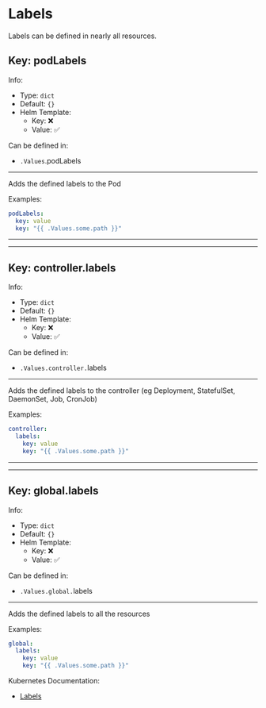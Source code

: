 # Labels

Labels can be defined in nearly all resources.

## Key: podLabels

Info:

- Type: `dict`
- Default: `{}`
- Helm Template:
  - Key: ❌
  - Value: ✅

Can be defined in:

- `.Values`.podLabels

---

Adds the defined labels to the Pod

Examples:

```yaml
podLabels:
  key: value
  key: "{{ .Values.some.path }}"
```

---
---

## Key: controller.labels

Info:

- Type: `dict`
- Default: `{}`
- Helm Template:
  - Key: ❌
  - Value: ✅

Can be defined in:

- `.Values.controller.`labels

---

Adds the defined labels to the controller
(eg Deployment, StatefulSet, DaemonSet, Job, CronJob)

Examples:

```yaml
controller:
  labels:
    key: value
    key: "{{ .Values.some.path }}"
```

---
---

## Key: global.labels

Info:

- Type: `dict`
- Default: `{}`
- Helm Template:
  - Key: ❌
  - Value: ✅

Can be defined in:

- `.Values.global.`labels

---

Adds the defined labels to all the resources

Examples:

```yaml
global:
  labels:
    key: value
    key: "{{ .Values.some.path }}"
```

Kubernetes Documentation:

- [Labels](https://kubernetes.io/docs/concepts/overview/working-with-objects/labels/)
